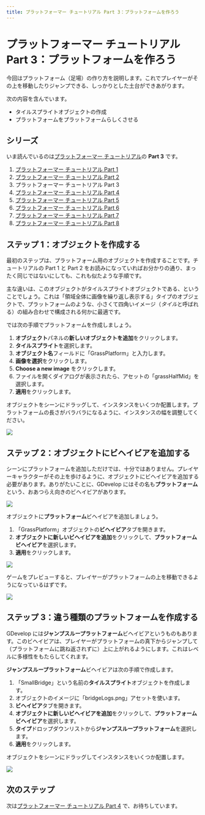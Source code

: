 ```yaml
---
title: プラットフォーマー チュートリアル Part 3：プラットフォームを作ろう
---
```

# プラットフォーマー チュートリアル Part 3：プラットフォームを作ろう

今回はプラットフォーム（足場）の作り方を説明します。これでプレイヤーがその上を移動したりジャンプできる、しっかりとした土台ができあがります。

次の内容を含んでいます。

* タイルスプライトオブジェクトの作成
* プラットフォームをプラットフォームらしくさせる

## シリーズ

いま読んでいるのは[プラットフォーマー チュートリアル](/ja/gdevelop5/tutorials/platformer)の **Part 3** です。

1. [プラットフォーマー チュートリアル Part 1](/ja/gdevelop5/tutorials/platformer)
2. [プラットフォーマー チュートリアル Part 2](/ja/gdevelop5/tutorials/platformer/part-2)
3. プラットフォーマー チュートリアル Part 3
4. [プラットフォーマー チュートリアル Part 4](/ja/gdevelop5/tutorials/platformer/part-4)
5. [プラットフォーマー チュートリアル Part 5](/ja/gdevelop5/tutorials/platformer/part-5)
6. [プラットフォーマー チュートリアル Part 6](/ja/gdevelop5/tutorials/platformer/part-6)
7. [プラットフォーマー チュートリアル Part 7](/ja/gdevelop5/tutorials/platformer/part-7)
8. [プラットフォーマー チュートリアル Part 8](/ja/gdevelop5/tutorials/platformer/part-8)


## ステップ 1：オブジェクトを作成する

最初のステップは、プラットフォーム用のオブジェクトを作成することです。チュートリアルの Part 1 と Part 2 をお読みになっていればお分かりの通り、まったく同じではないにしても、これも似たような手順です。

主な違いは、このオブジェクトがタイルスプライトオブジェクトである、ということでしょう。これは「領域全体に画像を繰り返し表示する」タイプのオブジェクトで、プラットフォームのような、小さくて四角いイメージ（*タイル*と呼ばれる）の組み合わせで構成される何かに最適です。

では次の手順でプラットフォームを作成しましょう。

1. **オブジェクト**パネルの**新しいオブジェクトを追加**をクリックします。
2. **タイルスプライト**を選択します。
3. **オブジェクト名**フィールドに「GrassPlatform」と入力します。
4. **画像を選択**をクリックします。
5. **Choose a new image** をクリックします。
6. ファイルを開くダイアログが表示されたら、アセットの「grassHalfMid」を選択します。
7. **適用**をクリックします。

オブジェクトをシーンにドラッグして、インスタンスをいくつか配置します。プラットフォームの長さがバラバラになるように、インスタンスの幅を調整してください。

![](/gdevelop5/tutorials/platformer/grass-platform-resize.gif)

## ステップ 2：オブジェクトにビヘイビアを追加する

シーンにプラットフォームを追加しただけでは、十分ではありません。プレイヤーキャラクターがその上を歩けるように、オブジェクトにビヘイビアを追加する必要があります。ありがたいことに、GDevelop にはその名も**プラットフォーム**という、おあつらえ向きのビヘイビアがあります。

![](/gdevelop5/tutorials/platformer/platform-behavior.jpg)

オブジェクトに**プラットフォーム**ビヘイビアを追加しましょう。

1. 「GrassPlatform」オブジェクトの**ビヘイビア**タブを開きます。
2. **オブジェクトに新しいビヘイビアを追加**をクリックして、**プラットフォームビヘイビア**を選択します。
3. **適用**をクリックします。

![](/gdevelop5/tutorials/platformer/grass-platform-add-behavior.jpg)

ゲームをプレビューすると、プレイヤーがプラットフォームの上を移動できるようになっているはずです。

![](/gdevelop5/tutorials/platformer/grass-platform-behavior.gif)

## ステップ 3：違う種類のプラットフォームを作成する

GDevelop には**ジャンプスループラットフォーム**ビヘイビアというものもあります。このビヘイビアは、プレイヤーがプラットフォームの真下からジャンプして（プラットフォームに跳ね返されずに）上に上がれるようにします。これはレベルに多様性をもたらしてくれます。

**ジャンプスループラットフォーム**ビヘイビアは次の手順で作成します。

1. 「SmallBridge」という名前の**タイルスプライト**オブジェクトを作成します。
2. オブジェクトのイメージに「bridgeLogs.png」アセットを使います。
3. **ビヘイビア**タブを開きます。
4. **オブジェクトに新しいビヘイビアを追加**をクリックして、**プラットフォームビヘイビア**を選択します。
6. **タイプ**ドロップダウンリストから**ジャンプスループラットフォーム**を選択します。
7. **適用**をクリックします。

オブジェクトをシーンにドラッグしてインスタンスをいくつか配置します。

![](/gdevelop5/tutorials/platformer/jump-thru-platform-preview.gif)

## 次のステップ

次は[プラットフォーマー チュートリアル Part 4](/ja/gdevelop5/tutorials/platformer/part-4) で、お待ちしています。